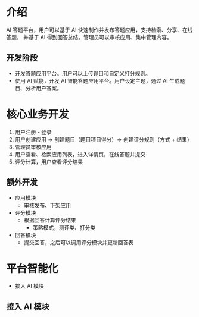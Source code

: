 # 介绍

AI 答题平台，用户可以基于 AI 快速制作并发布答题应用，支持检索、分享、在线答题，
并基于 AI 得到回答总结。管理员可以审核应用、集中管理内容。

## 开发阶段

- 开发答题应用平台。用户可以上传题目和自定义打分规则。
- 使用 AI 赋能，开发 AI 智能答题应用平台。用户设定主题，通过 AI 生成题目、分析用户答案。

# 核心业务开发

1. 用户注册 - 登录
2. 用户创建应用 => 创建题目（题目项目得分）=> 创建评分规则（方式 + 结果）
3. 管理员审核应用
4. 用户查看、检索应用列表，进入详情页，在线答题并提交
5. 评分计算，用户查看评分结果

## 额外开发

- 应用模块
    - 审核发布、下架应用
- 评分模块
    - 根据回答计算评分结果
        - 策略模式，测评类、打分类
- 回答模块
    - 提交回答，之后可以调用评分模块并更新回答表

# 平台智能化

- 接入 AI 模块

## 接入 AI 模块


